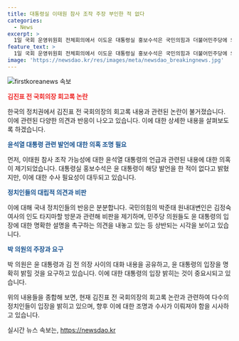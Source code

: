 ```yaml
---
title: 대통령실 이태원 참사 조작 주장 부인한 적 없다
categories:
  - News
excerpt: >
  1일 국회 운영위원회 전체회의에서 이도운 대통령실 홍보수석은 국민의힘과 더불어민주당에 의해 제기된 의혹을 수사하라는 요구에 대해 윤 대통령은 이태원 사건과 관련해 제기된 의혹을 전부 다 수사하라고 말씀하셨다고 답했다. 이는 김진표 전 국회의장의 회고록에 관련된 논란으로, 여야가 입장을 분명히 하며 대립각을 세우고 있다. 국민의힘과 한동훈 후보는 대통령실의 입장을 지지하며, 민주당은 이에 대해 반박하고 있다. 또한, 박찬대 대표 직무대행은 국정 운영과 관련하여 윤 대통령에 대한 입장을 요구하고 있다.
feature_text: >
  1일 국회 운영위원회 전체회의에서 이도운 대통령실 홍보수석은 국민의힘과 더불어민주당에 의해 제기된 의혹을 수사하라는 요구에 대해 윤 대통령은 이태원 사건과 관련해 제기된 의혹을 전부 다 수사하라고 말씀하셨다고 답했다. 이는 김진표 전 국회의장의 회고록에 관련된 논란으로, 여야가 입장을 분명히 하며 대립각을 세우고 있다. 국민의힘과 한동훈 후보는 대통령실의 입장을 지지하며, 민주당은 이에 대해 반박하고 있다. 또한, 박찬대 대표 직무대행은 국정 운영과 관련하여 윤 대통령에 대한 입장을 요구하고 있다.
image: 'https://newsdao.kr/res/images/meta/newsdao_breakingnews.jpg'
---
```


<p><img src="https://newsdao.kr/res/images/meta/newsdao_breakingnews.jpg" alt="firstkoreanews 속보" /></p>

<p><b><span style="color: #ee2323;">김진표 전 국회의장 회고록 논란</span></b></p>

<p>한국의 정치권에서 김진표 전 국회의장의 회고록 내용과 관련된 논란이 불거졌습니다. 이에 관련된 다양한 의견과 반응이 나오고 있습니다. 이에 대한 상세한 내용을 살펴보도록 하겠습니다.</p>

<p data-ke-size="size16"></p>

<p><b><span style="color: #1a5490;">윤석열 대통령 관련 발언에 대한 의혹 조명 필요</span></b></p>

<p>먼저, 이태원 참사 조작 가능성에 대한 윤석열 대통령의 언급과 관련된 내용에 대한 의혹이 제기되었습니다. 대통령실 홍보수석은 윤 대통령이 해당 발언을 한 적이 없다고 밝혔지만, 이에 대한 수사 필요성이 대두되고 있습니다.</p>

<p data-ke-size="size16"></p>

<p><b><span style="color: #1a5490;">정치인들의 대립적 의견과 비판</span></b></p>

<p>이에 대해 국내 정치인들의 반응은 분분합니다. 국민의힘의 박준태 원내대변인은 김정숙 여사의 인도 타지마할 방문과 관련해 비판을 제기하며, 민주당 의원들도 윤 대통령의 입장에 대한 명확한 설명을 촉구하는 의견을 내놓고 있는 등 상반되는 시각을 보이고 있습니다.</p>

<p data-ke-size="size16"></p>

<p><b><span style="color: #1a5490;">박 의원의 주장과 요구</span></b></p>

<p>박 의원은 윤 대통령과 김 전 의장 사이의 대화 내용을 공유하고, 윤 대통령의 입장을 명확히 밝힐 것을 요구하고 있습니다. 이에 대한 대통령의 입장 밝히는 것이 중요시되고 있습니다.</p>

<p data-ke-size="size16"></p>

<p>위의 내용들을 종합해 보면, 현재 김진표 전 국회의장의 회고록 논란과 관련하여 다수의 정치인들이 입장을 밝히고 있으며, 향후 이에 대한 조명과 수사가 이뤄져야 함을 시사하고 있습니다.</p>
실시간 뉴스 속보는, <a href="https://newsdao.kr" rel="dofollow">https://newsdao.kr</a>


